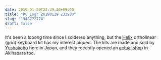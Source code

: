 ```yaml
---
date: 2019-01-29T23:39:30+09:00
title: "RC Logr 20190129 233930"
slug: "1548772770"
draft: false
---
```


It's been a looong time since I soldered anything, but the [Helix](https://github.com/MakotoKurauchi/helix) ortholinear (grid) keyboard kit has my interest piqued. The kits are made and sold by [Yushakobo](https://yushakobo.jp/shop/helix-keyboard-kit/) here in Japan, and they recently opened an [actual shop](https://goo.gl/maps/eJLG84dtQht) in Akihabara too. 
